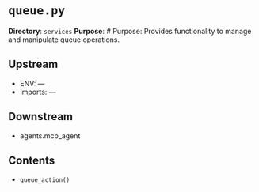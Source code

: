 # `queue.py`

**Directory**: `services`
**Purpose**: # Purpose: Provides functionality to manage and manipulate queue operations.

## Upstream
- ENV: —
- Imports: —

## Downstream
- agents.mcp_agent

## Contents
- `queue_action()`